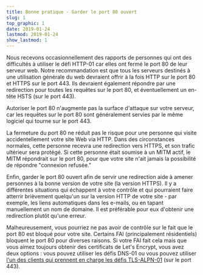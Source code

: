 ```yaml
---
title: Bonne pratique - Garder le port 80 ouvert
slug: 1
top_graphic: 1
date: 2019-01-24
lastmod: 2019-01-24
show_lastmod: 1
---
```



Nous recevons occasionnellement des rapports de personnes qui ont des difficultés à utiliser le défi HTTP-01 car elles ont fermé le port 80 de leur serveur web. Notre recommandation est que tous les serveurs destinés à une utilisation générale du web devraient offrir à la fois HTTP sur le port 80 et HTTPS sur le port 443. Ils devraient également répondre par une redirection pour toutes les requêtes sur le port 80, et éventuellement un en-tête HSTS (sur le port 443).

Autoriser le port 80 n'augmente pas la surface d'attaque sur votre serveur, car les requêtes sur le port 80 sont généralement servies par le même logiciel qui tourne sur le port 443.

La fermeture du port 80 ne réduit pas le risque pour une personne qui visite accidentellement votre site Web via HTTP. Dans des circonstances normales, cette personne recevra une redirection vers HTTPS, et son trafic ultérieur sera protégé. Si cette personne était soumise à un MITM actif, le MITM répondrait sur le port 80, pour que votre site n'ait jamais la possibilité de répondre "connexion refusée."

Enfin, garder le port 80 ouvert afin de servir une redirection aide à amener personnes à la bonne version de votre site (la version HTTPS). Il y a différentes situations qui échappent à votre contrôle et qui pourraient faire atterrir brièvement quelqu'un sur la version HTTP de votre site - par exemple, les liens automatiques dans les e-mails, ou en tapant manuellement un nom de domaine. Il est préférable pour eux d'obtenir une redirection plutôt qu'une erreur.

Malheureusement, vous pourriez ne pas avoir de contrôle sur le fait que le port 80 est bloqué pour votre site. Certains FAI (principalement résidentiels) bloquent le port 80 pour diverses raisons. Si votre FAI fait cela mais que vous aimez toujours obtenir des certificats de Let's Encrypt, vous avez deux options : vous pouvez utiliser les défis DNS-01 ou vous pouvez utiliser [ l'un des clients qui prennent en charge les défis TLS-ALPN-01](https://community.letsencrypt.org/t/which-client-support-tls-alpn-challenge/75859/2) (sur le port 443).
